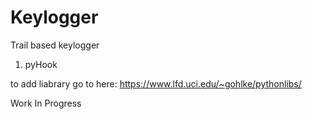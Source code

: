 # Keylogger
Trail based keylogger

1. pyHook


to add liabrary go to here:
https://www.lfd.uci.edu/~gohlke/pythonlibs/


Work In Progress
